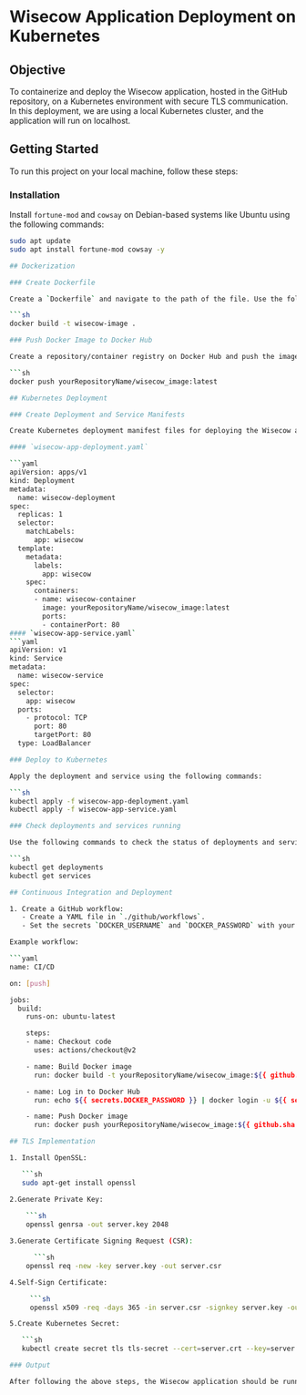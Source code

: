 # Wisecow Application Deployment on Kubernetes

## Objective

To containerize and deploy the Wisecow application, hosted in the GitHub repository, on a Kubernetes environment with secure TLS communication. In this deployment, we are using a local Kubernetes cluster, and the application will run on localhost.

## Getting Started

To run this project on your local machine, follow these steps:

### Installation

Install `fortune-mod` and `cowsay` on Debian-based systems like Ubuntu using the following commands:

```bash
sudo apt update
sudo apt install fortune-mod cowsay -y

## Dockerization

### Create Dockerfile

Create a `Dockerfile` and navigate to the path of the file. Use the following command to build the Docker image:

```sh
docker build -t wisecow-image .

### Push Docker Image to Docker Hub

Create a repository/container registry on Docker Hub and push the image with a proper tag:

```sh
docker push yourRepositoryName/wisecow_image:latest

## Kubernetes Deployment

### Create Deployment and Service Manifests

Create Kubernetes deployment manifest files for deploying the Wisecow application in a Kubernetes environment, for example:

#### `wisecow-app-deployment.yaml`

```yaml
apiVersion: apps/v1
kind: Deployment
metadata:
  name: wisecow-deployment
spec:
  replicas: 1
  selector:
    matchLabels:
      app: wisecow
  template:
    metadata:
      labels:
        app: wisecow
    spec:
      containers:
      - name: wisecow-container
        image: yourRepositoryName/wisecow_image:latest
        ports:
        - containerPort: 80
#### `wisecow-app-service.yaml`
```yaml
apiVersion: v1
kind: Service
metadata:
  name: wisecow-service
spec:
  selector:
    app: wisecow
  ports:
    - protocol: TCP
      port: 80
      targetPort: 80
  type: LoadBalancer

### Deploy to Kubernetes

Apply the deployment and service using the following commands:

```sh
kubectl apply -f wisecow-app-deployment.yaml
kubectl apply -f wisecow-app-service.yaml

### Check deployments and services running

Use the following commands to check the status of deployments and services:

```sh
kubectl get deployments
kubectl get services

## Continuous Integration and Deployment

1. Create a GitHub workflow:
   - Create a YAML file in `./github/workflows`.
   - Set the secrets `DOCKER_USERNAME` and `DOCKER_PASSWORD` with your Docker Hub username and Docker image name.

Example workflow:

```yaml
name: CI/CD

on: [push]

jobs:
  build:
    runs-on: ubuntu-latest

    steps:
    - name: Checkout code
      uses: actions/checkout@v2

    - name: Build Docker image
      run: docker build -t yourRepositoryName/wisecow_image:${{ github.sha }} .

    - name: Log in to Docker Hub
      run: echo ${{ secrets.DOCKER_PASSWORD }} | docker login -u ${{ secrets.DOCKER_USERNAME }} --password-stdin

    - name: Push Docker image
      run: docker push yourRepositoryName/wisecow_image:${{ github.sha }}

## TLS Implementation

1. Install OpenSSL:

   ```sh
   sudo apt-get install openssl

2.Generate Private Key:
   
    ```sh
    openssl genrsa -out server.key 2048

3.Generate Certificate Signing Request (CSR):

      ```sh
    openssl req -new -key server.key -out server.csr

4.Self-Sign Certificate:   

     ```sh
     openssl x509 -req -days 365 -in server.csr -signkey server.key -out server.crt

5.Create Kubernetes Secret:

   ```sh
   kubectl create secret tls tls-secret --cert=server.crt --key=server.key

### Output 

After following the above steps, the Wisecow application should be running on your local Kubernetes cluster with secure TLS communication.
     


